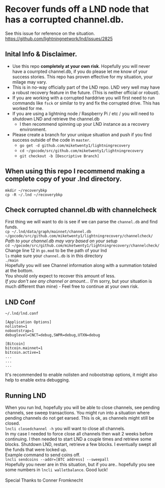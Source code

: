 # Recover funds off a LND node that has a corrupted channel.db.
See this issue for reference on the situation. https://github.com/lightningnetwork/lnd/issues/2825

## Inital Info & Disclaimer. 
* Use this repo **completely at your own risk**. Hopefully you will never have a courrpted channel.db, if you do please let me know of your success stories. This repo has proven effective for my situation, your milage may vary. 
* This is in no-way officially part of the LND repo. LND very well may have a robust recovery feature in the future. (This is neither official or robust).
* If you are working with a corrupted harddrive you will first need to run commands like `fsck` or similar to try and fix the corrupted drive. This has worked for me. 
* If you are using a lightning node / Raspberry Pi / etc / you will need to shutdown LND and retrieve the channel.db
  * I then recommend spinning up your LND instance as a recovery environment.
* Please create a branch for your unique situation and push if you find success outside of the code in `master`.
  * `go get -d github.com/miketwenty1/lightningrecovery`
  * `cd ~/gocode/src/github.com/miketwenty1/lightningrecovery`
  * `git checkout -b [Descriptive Branch]`

## When using this repo I recommend making a complete copy of your .lnd directory.
`mkdir ~/recoverybkp` <br>
`cp -R ~/.lnd ~/recoverybkp` <br>

## Check corrupted channel.db with channelcheck
First thing we will want to do is see if we can parse the `channel.db` and find funds.<br>
`cp ~/.lnd/data/graph/mainnet/channel.db ~/gocode/src/github.com/miketwenty1/lightningrecovery/channelcheck/`<br>
_Path to your channel.db may vary based on your setup_<br>
`cd ~/gocode/src/github.com/miketwenty1/lightningrecovery/channelcheck/`<br>
Change line 12 in `go.mod` to be the path of your lnd <br>
`ls` make sure your `channel.db` is in this directory <br>
`./main`<br>
Hopefully you will see Channel information along with a summation totaled at the bottom. <br>
You should only expect to recover this amount of less.<br>
_If you don't see any channel or amount..._ (I'm sorry, but your situation is much different than mine) - Feel free to continue at your own risk. 

## LND Conf
`~/.lnd/lnd.conf`
```
[Application Options]
nolisten=1
nobootstrap=1
debuglevel=CNCT=debug,SWPR=debug,UTXN=debug

[Bitcoin]
bitcoin.mainnet=1
bitcoin.active=1
...
...
...
```
It's recommended to enable nolisten and nobootstrap options, it might also help to enable extra debugging.

## Running LND
When you run lnd, hopefully you will be able to close channels, see pending channels, see sweep transactions. You might run into a situation where pending channels do not get earsed. This is ok, as channels might still be closed.<br>
 `lncli closedchannel -h` you will want to close all channels.<br>
 In my case I needed to force close all channels then wait 2 weeks before continuing. I then needed to start LND a couple times and retrieve some blocks. Shutdown LND, restart, retrieve a few blocks. I eventually swept all the funds that were locked up. <br>
Example command to send coins off.<br>
`lncli sendcoins --addr=[BTC address] --sweepall`<br>
Hopefully you never are in this situation, but if you are.. hopefully you see some numbers in `lncli walletbalance`. 
Good luck!<br>
<br>
Special Thanks to Conner Fromknecht

